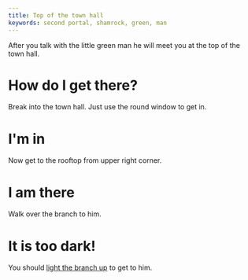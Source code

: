 ```yaml
---
title: Top of the town hall
keywords: second portal, shamrock, green, man
---
```


After you talk with the little green man he will meet you at the top of the town hall.

# How do I get there?
Break into the town hall. Just use the round window to get in.

# I'm in
Now get to the rooftop from upper right corner.

# I am there
Walk over the branch to him.

# It is too dark!
You should [light the branch up](020-light-branch.md) to get to him.

